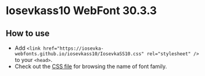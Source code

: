 # Iosevkass10 WebFont 30.3.3

## How to use

- Add `<link href="https://iosevka-webfonts.github.io/iosevkass10/IosevkaSS10.css" rel="stylesheet" />` to your `<head>`.
- Check out the [CSS file](./IosevkaSS10.css) for browsing the name of font family.

